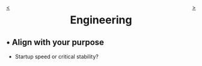 <div style="float: right;">

[>](./engineering-1.1.md)

</div>
<div style="float: left;">

[<](./engineering-0.md)

</div>

<center>

Engineering
===========

</center>

&bull; Align with your purpose
-------
* Startup speed or critical stability?
